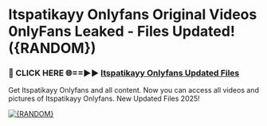 # Itspatikayy Onlyfans Original Videos 0nlyFans Leaked - Files Updated! ({RANDOM})

<h3>🔴 CLICK HERE 🌐==►► <a href="https://betterlinks.top/A2PfLJ" rel="nofollow">Itspatikayy Onlyfans Updated Files</a></h3>

Get Itspatikayy Onlyfans and all content. Now you can access all videos and pictures of Itspatikayy Onlyfans. New Updated Files 2025!

[![{RANDOM}](https://i.imgur.com/ppqm5kG.gif)](https://betterlinks.top/A2PfLJ)